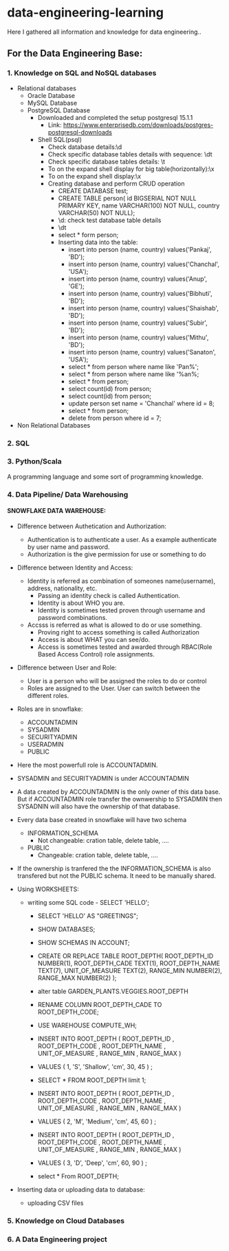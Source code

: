 # data-engineering-learning
Here I gathered all information and knowledge for data engineering..
## For the Data Engineering Base:
### 1. Knowledge on SQL and NoSQL databases
- Relational databases
	- Oracle Database
	- MySQL Database
	- PostgreSQL Database
		- Downloaded and completed the setup postgresql 15.1.1
			- Link: https://www.enterprisedb.com/downloads/postgres-postgresql-downloads
		- Shell SQL(psql)
			- Check database details:\d
			- Check specific database tables details with sequence: \dt
			- Check specific database tables details: \t
			- To on the expand  shell display for big table(horizontally):\x
			- To on the expand  shell display:\x  
			- Creating database and perform CRUD operation
				- CREATE DATABASE test;
				- CREATE TABLE person(
				 id BIGSERIAL NOT NULL PRIMARY KEY,
				 name VARCHAR(100) NOT NULL,
				 country VARCHAR(50) NOT NULL);
				- \d: check test database table details
				- \dt
				- select * form person;
				- Inserting data into the table:
					- insert into person (name, country) values('Pankaj', 'BD');
					- insert into person (name, country) values('Chanchal', 'USA');
					- insert into person (name, country) values('Anup', 'GE');
					- insert into person (name, country) values('Bibhuti', 'BD');
					- insert into person (name, country) values('Shaishab', 'BD');
					- insert into person (name, country) values('Subir', 'BD');
					- insert into person (name, country) values('Mithu', 'BD');
					- insert into person (name, country) values('Sanaton', 'USA');
					- select * from person where name like 'Pan%';
					- select * from person where name like '%an%;
					- select * from person;
					- select count(id) from person;
					- select count(id) from person;
					- update person set name = 'Chanchal' where id = 8;
					- select * from person;
					- delete from person where id = 7;
- Non Relational Databases

### 2. SQL

### 3. Python/Scala
A programming language and some sort of programming knowledge.

### 4. Data Pipeline/ Data Warehousing
#### SNOWFLAKE DATA WAREHOUSE:
- Difference between Authetication and Authorization:
  - Authentication is to authenticate a user. As a example authenticate by user name and password.
  - Authorization is the give permission for use or something to do
- Difference between Identity and Access:
  - Identity is referred as combination of someones name(username), address, nationality, etc.
    - Passing an identity check is called Authentication.
    - Identity is about WHO you are.
    - Identity is sometimes tested proven through username and password  combinations.
  - Accsss is referred as what is allowed to do or use something.
    - Proving  right to access something is called Authorization
    - Access is about WHAT you can see/do.
    - Access is sometimes tested and awarded through RBAC(Role Based Access Control) role assignments.
- Difference between User and Role:
  - User is a person who will be assigned the roles to do or control
  - Roles are assigned to the User. User can switch between the different roles.
- Roles are in snowflake:
  - ACCOUNTADMIN
  - SYSADMIN 
  - SECURITYADMIN
  - USERADMIN
  - PUBLIC
- Here the most powerfull role is ACCOUNTADMIN.
- SYSADMIN and SECURITYADMIN is under ACCOUNTADMIN
- A data created by ACCOUNTADMIN is the only owner of this data base. But if  ACCOUNTADMIN role transfer the ownwership to SYSADMIN then SYSADNIN will also have the ownership of that database. 
- Every data base created in snowflake will have two schema
  - INFORMATION_SCHEMA
     - Not changeable: cration table, delete table, ....
  - PUBLIC 
     - Changeable: cration table, delete table, ....
- If the ownership is tranfered the the INFORMATION_SCHEMA is also transfered but not the PUBLIC schema. It need to be manually shared. 
- Using WORKSHEETS:
  - writing some SQL code
    	- SELECT 'HELLO';
	- SELECT 'HELLO' AS "GREETINGS";
	- SHOW DATABASES;
	- SHOW SCHEMAS IN ACCOUNT;
	- CREATE OR REPLACE TABLE ROOT_DEPTH(
    ROOT_DEPTH_ID NUMBER(1),
    ROOT_DEPTH_CADE TEXT(1),
    ROOT_DEPTH_NAME TEXT(7),
    UNIT_OF_MEASURE TEXT(2),
    RANGE_MIN NUMBER(2),
    RANGE_MAX NUMBER(2)
    );
    
	- alter table GARDEN_PLANTS.VEGGIES.ROOT_DEPTH 
	- RENAME COLUMN ROOT_DEPTH_CADE TO ROOT_DEPTH_CODE;
	- USE WAREHOUSE COMPUTE_WH;

	- INSERT INTO ROOT_DEPTH (
	ROOT_DEPTH_ID ,
	ROOT_DEPTH_CODE ,
	ROOT_DEPTH_NAME ,
	UNIT_OF_MEASURE ,
	RANGE_MIN ,
	RANGE_MAX 
)

	- VALUES
(
    1,
    'S',
    'Shallow',
    'cm',
    30,
    45
)
;

	- SELECT * FROM ROOT_DEPTH
limit 1;

	- INSERT INTO ROOT_DEPTH (
	ROOT_DEPTH_ID ,
	ROOT_DEPTH_CODE ,
	ROOT_DEPTH_NAME ,
	UNIT_OF_MEASURE ,
	RANGE_MIN ,
	RANGE_MAX 
)

	- VALUES
(
    2,
    'M',
    'Medium',
    'cm',
    45,
    60
)
;


	- INSERT INTO ROOT_DEPTH (
	ROOT_DEPTH_ID ,
	ROOT_DEPTH_CODE ,
	ROOT_DEPTH_NAME ,
	UNIT_OF_MEASURE ,
	RANGE_MIN ,
	RANGE_MAX 
)

	- VALUES
(
    3,
    'D',
    'Deep',
    'cm',
    60,
    90
)
;

	- select * From ROOT_DEPTH;
	
- Inserting data or uploading data to database:
	- uploading CSV files
### 5. Knowledge on Cloud Databases

### 6. A Data Engineering project
